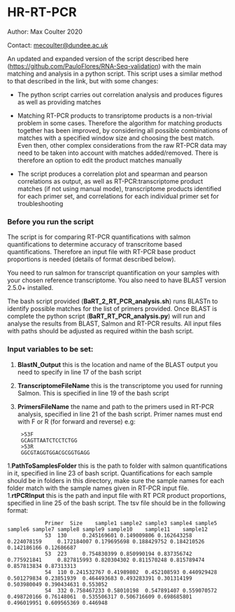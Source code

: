 # HR-RT-PCR

Author: Max Coulter 2020

Contact: mecoulter@dundee.ac.uk

An updated and expanded version of the script described here (https://github.com/PauloFlores/RNA-Seq-validation) with the main matching and analysis in a python script.
This script uses a similar method to that described in the link, but with some changes:

* The python script carries out correlation analysis and produces figures as well as providing matches
* Matching RT-PCR products to transriptome products is a non-trivial problem in some cases. Therefore the algorithm for matching products together has been improved, by considering all possible combinations of matches with a specified window size and choosing the best match. Even then, other complex considerations from the raw RT-PCR data may need to be taken into account with matches added/removed. There is therefore an option to edit the product matches manually

* The script produces a correlation plot and spearman and pearson correlations as output, as well as RT-PCR:transcriptome product matches (if not using manual mode), transcriptome products identified for each primer set, and correlations for each individual primer set for troubleshooting

### Before you run the script

The script is for comparing RT-PCR quantifications with salmon quantifications to determine accuracy of transcritome based quantifications. Therefore an input file with RT-PCR base product proportions is needed (details of format described below).

You need to run salmon for transcript quantification on your samples with your chosen reference transcriptome. You also need to have BLAST version 2.5.0+ installed. 

The bash script provided (**BaRT_2_RT_PCR_analysis.sh**) runs BLASTn to identify possible matches for the list of primers provided. Once BLAST is complete the python script (**BaRT_RT_PCR_analysis.py**) will run and analyse the results from BLAST, Salmon and RT-PCR results. All input files with paths should be adjusted as required within the bash script.

### Input variables to be set:

1. **BlastN_Output** this is the location and name of the BLAST output you need to specify in line 17 of the bash script
1. **TranscriptomeFileName** this is the transcriptome you used for running Salmon. This is specified in line 19 of the bash script
1. **PrimersFileName** the name and path to the primers used in RT-PCR analysis, specified in line 21 of the bash script. Primer names must end with F or R (for forward and reverse) e.g:

        >53F 
        GCAGTTAATCTCCTCTGG 
        >53R 
        GGCGTAGGTGGACGCGGTGAGG
    

1.**PathToSamplesFolder** this is the path to folder with salmon quantifications in it, specified in line 23 of bash script. Quantifications for each sample should be in folders in this directory, make sure the sample names for each folder match with the sample names given in RT-PCR input file.
1.**rtPCRInput** this is the path and input file with RT PCR product proportions, specified in line 25 of the bash script. The tsv file should be in the following format:

                Primer	Size	sample1	sample2	sample3	sample4	sample5	sample6	sample7	sample8	sample9	sample10	sample11	sample12
                53	130		0.245169601	0.149009806	0.162643258	0.224078159		0.172184007	0.179695698	0.188429752	0.184210526	0.142186166	0.12686687
                53	223		0.754830399	0.850990194	0.837356742	0.775921841		0.827815993	0.820304302	0.811570248	0.815789474	0.857813834	0.87313313
                54	110	0.241532767	0.41989802	0.452108593	0.440929428	0.501279834	0.23851939	0.464493683	0.493283391	0.301314199	0.503980049	0.390434631	0.553052
                54	332	0.758467233	0.58010198	0.547891407	0.559070572	0.498720166	0.76148061	0.535506317	0.506716609	0.698685801	0.496019951	0.609565369	0.446948

